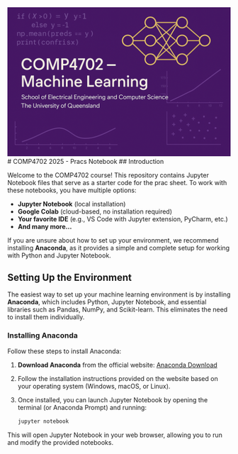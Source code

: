 <div align="center">
  <img src="https://github.com/COMP4702-UQ/Pracs-notebook/blob/main/src/image.png">
</div>
# COMP4702 2025 - Pracs Notebook
## Introduction

Welcome to the COMP4702 course! This repository contains Jupyter Notebook files that serve as a starter code for the prac sheet. To work with these notebooks, you have multiple options:

- **Jupyter Notebook** (local installation)
- **Google Colab** (cloud-based, no installation required)
- **Your favorite IDE** (e.g., VS Code with Jupyter extension, PyCharm, etc.)
- **And many more...**

If you are unsure about how to set up your environment, we recommend installing **Anaconda**, as it provides a simple and complete setup for working with Python and Jupyter Notebook.

## Setting Up the Environment

The easiest way to set up your machine learning environment is by installing **Anaconda**, which includes Python, Jupyter Notebook, and essential libraries such as Pandas, NumPy, and Scikit-learn. This eliminates the need to install them individually.

### Installing Anaconda

Follow these steps to install Anaconda:

1. **Download Anaconda** from the official website: [Anaconda Download](https://www.anaconda.com/download/success)
2. Follow the installation instructions provided on the website based on your operating system (Windows, macOS, or Linux).
3. Once installed, you can launch Jupyter Notebook by opening the terminal (or Anaconda Prompt) and running:

   ```bash
   jupyter notebook
   ```

This will open Jupyter Notebook in your web browser, allowing you to run and modify the provided notebooks.
